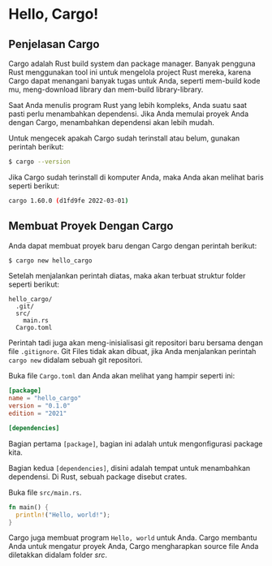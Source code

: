 # Hello, Cargo!

## Penjelasan Cargo

Cargo adalah Rust build system dan package manager. Banyak pengguna Rust menggunakan tool ini untuk mengelola project Rust mereka, karena Cargo dapat menangani banyak tugas untuk Anda, seperti mem-build kode mu, meng-download library dan mem-build library-library.

Saat Anda menulis program Rust yang lebih kompleks, Anda suatu saat pasti perlu menambahkan dependensi. Jika Anda memulai proyek Anda dengan Cargo, menambahkan dependensi akan lebih mudah.

Untuk mengecek apakah Cargo sudah terinstall atau belum, gunakan perintah berikut:

```bash
$ cargo --version
```

Jika Cargo sudah terinstall di komputer Anda, maka Anda akan melihat baris seperti berikut:

```bash
cargo 1.60.0 (d1fd9fe 2022-03-01)
```

## Membuat Proyek Dengan Cargo

Anda dapat membuat proyek baru dengan Cargo dengan perintah berikut:

```bash
$ cargo new hello_cargo
```

Setelah menjalankan perintah diatas, maka akan terbuat struktur folder seperti berikut:

```
hello_cargo/
  .git/
  src/
    main.rs
  Cargo.toml
```

Perintah tadi juga akan meng-inisialisasi git repositori baru bersama dengan file `.gitignore`. Git Files tidak akan dibuat, jika Anda menjalankan perintah `cargo new` didalam sebuah git repositori.

Buka file `Cargo.toml` dan Anda akan melihat yang hampir seperti ini:

```toml
[package]
name = "hello_cargo"
version = "0.1.0"
edition = "2021"

[dependencies]
```

Bagian pertama `[package]`, bagian ini adalah untuk mengonfigurasi package kita.

Bagian kedua `[dependencies]`, disini adalah tempat untuk menambahkan dependensi. Di Rust, sebuah package disebut crates.

Buka file `src/main.rs`.

```rust
fn main() {
  println!("Hello, world!");
}
```

Cargo juga membuat program `Hello, world` untuk Anda. Cargo membantu Anda untuk mengatur proyek Anda, Cargo mengharapkan source file Anda diletakkan didalam folder *src*.
